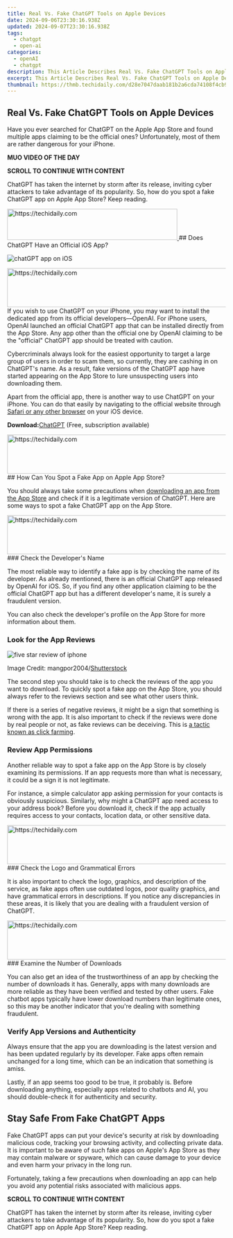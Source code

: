 ```yaml
---
title: Real Vs. Fake ChatGPT Tools on Apple Devices
date: 2024-09-06T23:30:16.938Z
updated: 2024-09-07T23:30:16.938Z
tags:
  - chatgpt
  - open-ai
categories:
  - openAI
  - chatgpt
description: This Article Describes Real Vs. Fake ChatGPT Tools on Apple Devices
excerpt: This Article Describes Real Vs. Fake ChatGPT Tools on Apple Devices
thumbnail: https://thmb.techidaily.com/d28e7047daab181b2a6cda74108f4cb993066496eb332810c3bf1138a8452ea4.jpg
---
```


## Real Vs. Fake ChatGPT Tools on Apple Devices

 Have you ever searched for ChatGPT on the Apple App Store and found multiple apps claiming to be the official ones? Unfortunately, most of them are rather dangerous for your iPhone.

**MUO VIDEO OF THE DAY**

**SCROLL TO CONTINUE WITH CONTENT**

 ChatGPT has taken the internet by storm after its release, inviting cyber attackers to take advantage of its popularity. So, how do you spot a fake ChatGPT app on Apple App Store? Keep reading.

<!-- affiliate ads begin -->
<a href="https://aligracehair.sjv.io/c/5597632/2135417/19272" target="_top" id="2135417">
  <img src="//a.impactradius-go.com/display-ad/19272-2135417" border="0" alt="https://techidaily.com" width="392" height="72"/>
</a>
<img height="0" width="0" src="https://aligracehair.sjv.io/i/5597632/2135417/19272" style="position:absolute;visibility:hidden;" border="0" />
<!-- affiliate ads end -->
## Does ChatGPT Have an Official iOS App?

![chatGPT app on iOS](https://thmb.techidaily.com/16367f6c60ce9653f1392a643e2b82dc02b50b35ff890c97d3a0607584104c84.jpg)

<!-- affiliate ads begin -->
<a href="https://ephamedtechinc.pxf.io/c/5597632/2137213/26400" target="_top" id="2137213">
  <img src="//a.impactradius-go.com/display-ad/26400-2137213" border="0" alt="https://techidaily.com" width="728" height="90"/>
</a>
<img height="0" width="0" src="https://ephamedtechinc.pxf.io/i/5597632/2137213/26400" style="position:absolute;visibility:hidden;" border="0" />
<!-- affiliate ads end -->
 If you wish to use ChatGPT on your iPhone, you may want to install the dedicated app from its official developers—OpenAI. For iPhone users, OpenAI launched an official ChatGPT app that can be installed directly from the App Store. Any app other than the official one by OpenAI claiming to be the "official" ChatGPT app should be treated with caution.

 Cybercriminals always look for the easiest opportunity to target a large group of users in order to scam them, so currently, they are cashing in on ChatGPT's name. As a result, fake versions of the ChatGPT app have started appearing on the App Store to lure unsuspecting users into downloading them.

 Apart from the official app, there is another way to use ChatGPT on your iPhone. You can do that easily by navigating to the official website through [Safari or any other browser](https://www.makeuseof.com/why-use-safari-over-other-browsers-on-mac/) on your iOS device.

**Download:**[ChatGPT](https://apps.apple.com/us/app/chatgpt/id6448311069) (Free, subscription available)

<!-- affiliate ads begin -->
<a href="https://ephamedtechinc.pxf.io/c/5597632/2136617/26400" target="_top" id="2136617">
  <img src="//a.impactradius-go.com/display-ad/26400-2136617" border="0" alt="https://techidaily.com" width="728" height="90"/>
</a>
<img height="0" width="0" src="https://ephamedtechinc.pxf.io/i/5597632/2136617/26400" style="position:absolute;visibility:hidden;" border="0" />
<!-- affiliate ads end -->
## How Can You Spot a Fake App on Apple App Store?

 You should always take some precautions when [downloading an app from the App Store](https://www.makeuseof.com/how-to-download-apps-from-app-store/) and check if it is a legitimate version of ChatGPT. Here are some ways to spot a fake ChatGPT app on the App Store.

<!-- affiliate ads begin -->
<a href="https://ephamedtechinc.pxf.io/c/5597632/2126492/26400" target="_top" id="2126492">
  <img src="//a.impactradius-go.com/display-ad/26400-2126492" border="0" alt="https://techidaily.com" width="640" height="90"/>
</a>
<img height="0" width="0" src="https://ephamedtechinc.pxf.io/i/5597632/2126492/26400" style="position:absolute;visibility:hidden;" border="0" />
<!-- affiliate ads end -->
### Check the Developer's Name

 The most reliable way to identify a fake app is by checking the name of its developer. As already mentioned, there is an official ChatGPT app released by OpenAI for iOS. So, if you find any other application claiming to be the official ChatGPT app but has a different developer's name, it is surely a fraudulent version.

 You can also check the developer's profile on the App Store for more information about them.

### Look for the App Reviews

![five star review of iphone](https://static1.makeuseofimages.com/wordpress/wp-content/uploads/2021/10/Leave-iPhone-App-Reviews-Featured.jpg)

Image Credit: mangpor2004/[Shutterstock](https://www.shutterstock.com/image-photo/5-star-review-on-phone-man-1440469037)

 The second step you should take is to check the reviews of the app you want to download. To quickly spot a fake app on the App Store, you should always refer to the reviews section and see what other users think.

 If there is a series of negative reviews, it might be a sign that something is wrong with the app. It is also important to check if the reviews were done by real people or not, as fake reviews can be deceiving. This is [a tactic known as click farming](https://www.makeuseof.com/what-is-a-click-farm/).

### Review App Permissions

 Another reliable way to spot a fake app on the App Store is by closely examining its permissions. If an app requests more than what is necessary, it could be a sign it is not legitimate.

 For instance, a simple calculator app asking permission for your contacts is obviously suspicious. Similarly, why might a ChatGPT app need access to your address book? Before you download it, check if the app actually requires access to your contacts, location data, or other sensitive data.

<!-- affiliate ads begin -->
<a href="https://review-au.sjv.io/c/5597632/2135316/14409" target="_top" id="2135316">
  <img src="//a.impactradius-go.com/display-ad/14409-2135316" border="0" alt="https://techidaily.com" width="728" height="90"/>
</a>
<img height="0" width="0" src="https://review-au.sjv.io/i/5597632/2135316/14409" style="position:absolute;visibility:hidden;" border="0" />
<!-- affiliate ads end -->
### Check the Logo and Grammatical Errors

 It is also important to check the logo, graphics, and description of the service, as fake apps often use outdated logos, poor quality graphics, and have grammatical errors in descriptions. If you notice any discrepancies in these areas, it is likely that you are dealing with a fraudulent version of ChatGPT.

<!-- affiliate ads begin -->
<a href="https://ephamedtechinc.pxf.io/c/5597632/2130532/26400" target="_top" id="2130532">
  <img src="//a.impactradius-go.com/display-ad/26400-2130532" border="0" alt="https://techidaily.com" width="728" height="90"/>
</a>
<img height="0" width="0" src="https://ephamedtechinc.pxf.io/i/5597632/2130532/26400" style="position:absolute;visibility:hidden;" border="0" />
<!-- affiliate ads end -->
### Examine the Number of Downloads

 You can also get an idea of the trustworthiness of an app by checking the number of downloads it has. Generally, apps with many downloads are more reliable as they have been verified and tested by other users. Fake chatbot apps typically have lower download numbers than legitimate ones, so this may be another indicator that you're dealing with something fraudulent.

### Verify App Versions and Authenticity

 Always ensure that the app you are downloading is the latest version and has been updated regularly by its developer. Fake apps often remain unchanged for a long time, which can be an indication that something is amiss.

 Lastly, if an app seems too good to be true, it probably is. Before downloading anything, especially apps related to chatbots and AI, you should double-check it for authenticity and security.

## Stay Safe From Fake ChatGPT Apps

 Fake ChatGPT apps can put your device's security at risk by downloading malicious code, tracking your browsing activity, and collecting private data. It is important to be aware of such fake apps on Apple's App Store as they may contain malware or spyware, which can cause damage to your device and even harm your privacy in the long run.

 Fortunately, taking a few precautions when downloading an app can help you avoid any potential risks associated with malicious apps.

**SCROLL TO CONTINUE WITH CONTENT**

 ChatGPT has taken the internet by storm after its release, inviting cyber attackers to take advantage of its popularity. So, how do you spot a fake ChatGPT app on Apple App Store? Keep reading.


<ins class="adsbygoogle"
     style="display:block"
     data-ad-format="autorelaxed"
     data-ad-client="ca-pub-7571918770474297"
     data-ad-slot="1223367746"></ins>



<ins class="adsbygoogle"
     style="display:block"
     data-ad-client="ca-pub-7571918770474297"
     data-ad-slot="8358498916"
     data-ad-format="auto"
     data-full-width-responsive="true"></ins>


